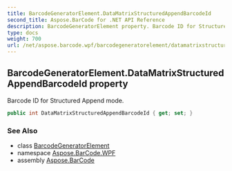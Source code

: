 ```yaml
---
title: BarcodeGeneratorElement.DataMatrixStructuredAppendBarcodeId
second_title: Aspose.BarCode for .NET API Reference
description: BarcodeGeneratorElement property. Barcode ID for Structured Append mode
type: docs
weight: 700
url: /net/aspose.barcode.wpf/barcodegeneratorelement/datamatrixstructuredappendbarcodeid/
---
```

## BarcodeGeneratorElement.DataMatrixStructuredAppendBarcodeId property

Barcode ID for Structured Append mode.

```csharp
public int DataMatrixStructuredAppendBarcodeId { get; set; }
```

### See Also

* class [BarcodeGeneratorElement](../)
* namespace [Aspose.BarCode.WPF](../../barcodegeneratorelement/)
* assembly [Aspose.BarCode](../../../)


